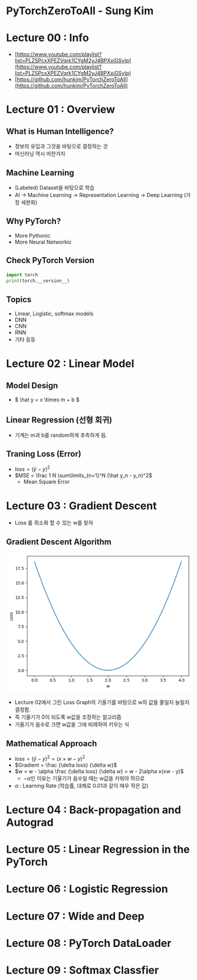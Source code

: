 # PyTorchZeroToAll - Sung Kim

# Lecture 00 : Info

- [https://www.youtube.com/playlist?list=PLZSPcxXPEZVqrk1CYgM2yJ4BPXxiGSyIp](https://www.youtube.com/playlist?list=PLZSPcxXPEZVqrk1CYgM2yJ4BPXxiGSyIp)
- [https://github.com/hunkim/PyTorchZeroToAll](https://github.com/hunkim/PyTorchZeroToAll)

# Lecture 01 : Overview

## What is Human Intelligence?

- 정보의 유입과 그것을 바탕으로 결정하는 것
- 머신러닝 역시 마찬가지

## Machine Learning

- (Labeled) Dataset을 바탕으로 학습
- AI → Machine Learning → Representation Learning → Deep Learning (가장 세분화)

## Why PyTorch?

- More Pythonic
- More Neural Networkic

## Check PyTorch Version

```python
import torch
print(torch.__version__)
```

## Topics

- Linear, Logistic, softmax models
- DNN
- CNN
- RNN
- 기타 등등

# Lecture 02 : Linear Model

## Model Design

- $ \hat y = x \times m + b $

## Linear Regression (선형 회귀)

- 기계는 m과 b를 random하게 추측하게 됨.

## Traning Loss (Error)

- $loss = (\hat y - y)^2$
- $MSE = \frac 1 N \sum\limits_{n=1}^N (\hat y_n - y_n)^2$
    - Mean Square Error

# Lecture 03 : Gradient Descent

- Loss 를 최소화 할 수 있는 w를 찾자

## Gradient Descent Algorithm

![](image/loss_graph.png)

- Lecture 02에서 그린 Loss Graph의 기울기를 바탕으로 w의 값을 줄일지 늘릴지 결정함.
- 즉 기울기가 0이 되도록 w값을 조정하는 알고리즘
- 기울기가 음수로 크면 w값을 그에 비례하여 키우는 식

## Mathematical Approach

- $loss = (\hat y - y)^2 = (x \times w - y)^2$
- $Gradient = \frac {\delta loss} {\delta w}$
- $w = w - \alpha \frac {\delta loss} {\delta w} = w - 2\alpha x(xw - y)$
    - $- \alpha$인 이유는 기울기가 음수일 때는 w값을 키워야 하므로
- $\alpha$  : Learning Rate (학습률, 대체로 0.01과 같이 매우 작은 값)

# Lecture 04 : Back-propagation and Autograd

# Lecture 05 : Linear Regression in the PyTorch

# Lecture 06 : Logistic Regression

# Lecture 07 : Wide and Deep

# Lecture 08 : PyTorch DataLoader

# Lecture 09 : Softmax Classfier
